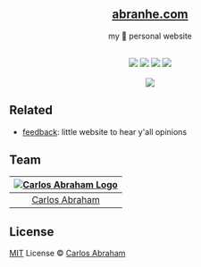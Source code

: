 <div align="center">
	<br>
	<h2>
	<a href="https://abranhe.com">abranhe.com</a>
	</h2>
	<p>my 💩 personal website</p>
  <br>
	<a href="https://github.com/abranhe"><img src="https://abranhe.com/badge.svg"></a>
	<a href="https://cash.me/$abranhe"><img src="https://cdn.abraham.gq/badges/cash-me.svg"></a>
	<a href="https://paypal.me/abranhe/10"><img src="https://cdn.abraham.gq/badges/paypal.svg"></a>
	<a href="https://patreon.com/abranhe"><img src="https://cdn.abraham.gq/badges/patreon.svg" /></a>
	<br>
	<br>
	<img src="https://cdn.abranhe.com/projects/abranhe.com/shot.png">
</div>

## Related

- [feedback](https://github.com/abranhe/feedback):  little website to hear y'all opinions

## Team

|[![Carlos Abraham Logo](https://avatars3.githubusercontent.com/u/21347264?s=50)](https://abranhe.com)|
| :-: |
| [Carlos Abraham](https://github.com/abranhe) |


## License

[MIT](https://github.com/abranhe/abranhe.com/blob/master/LICENSE) License © [Carlos Abraham](https://github.com/abranhe)
